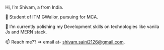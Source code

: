 Hi, I’m Shivam, a from India.

👀 Student of ITM GWalior, pursuing for MCA.

🌱 I’m currently polishing my Development skills on technologies like vanila Js and MERN stack.

📫 Reach me?? => email at- shivam.saini2126@gmail.com.


<!---
ShivamSaini26/ShivamSaini26 is a ✨ special ✨ repository because its `README.md` (this file) appears on your GitHub profile.
You can click the Preview link to take a look at your changes.
--->
